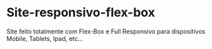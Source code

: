 # Site-responsivo-flex-box

Site feito totalmente com Flex-Box e Full Responsivo para dispositivos Mobile, Tablets, Ipad, etc...
